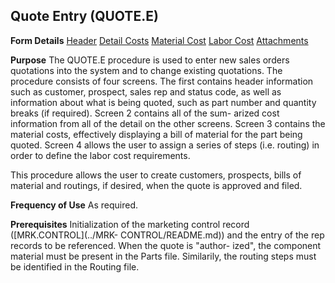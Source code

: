 ## Quote Entry (QUOTE.E)
<PageHeader />

**Form Details**
[Header](../QUOTE-E-1/README.md)
[Detail Costs](../QUOTE-E-2/README.md)
[Material Cost](../QUOTE-E-3/README.md)
[Labor Cost](../QUOTE-E-4/README.md)
[Attachments](../QUOTE-E-5/README.md)

**Purpose**
The QUOTE.E procedure is used to enter new sales orders quotations into the
system and to change existing quotations. The procedure consists of four
screens. The first contains header information such as customer, prospect,
sales rep and status code, as well as information about what is being quoted,
such as part number and quantity breaks (if required). Screen 2 contains all
of the sum- arized cost information from all of the detail on the other
screens. Screen 3 contains the material costs, effectively displaying a bill
of material for the part being quoted. Screen 4 allows the user to assign a
series of steps (i.e. routing) in order to define the labor cost requirements.

This procedure allows the user to create customers, prospects, bills of
material and routings, if desired, when the quote is approved and filed.

**Frequency of Use**
As required.

**Prerequisites**
Initialization of the marketing control record ([MRK.CONTROL](../MRK-
CONTROL/README.md)) and the entry of the rep records to be referenced. When the
quote is "author- ized", the component material must be present in the Parts
file. Similarily, the routing steps must be identified in the Routing file.

<badge text= "Version 8.10.57 " vertical="middle" />

<PageFooter />
